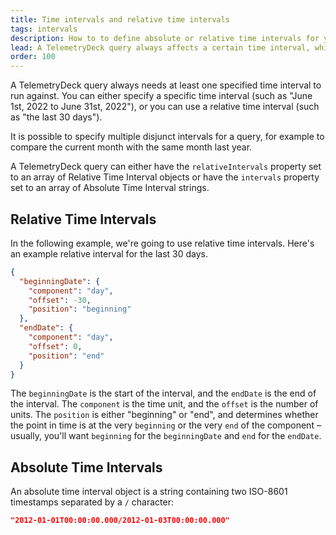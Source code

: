 ```yaml
---
title: Time intervals and relative time intervals
tags: intervals
description: How to to define absolute or relative time intervals for your queries
lead: A TelemetryDeck query always affects a certain time interval, which you can specify either in absolute terms, or relative to the query execution time.
order: 100
---
```


A TelemetryDeck query always needs at least one specified time interval to run against. You can either specify a specific time interval (such as "June 1st, 2022 to June 31st, 2022"), or you can use a relative time interval (such as "the last 30 days").

It is possible to specify multiple disjunct intervals for a query, for example to compare the current month with the same month last year.

A TelemetryDeck query can either have the `relativeIntervals` property set to an array of Relative Time Interval objects or have the `intervals` property set to an array of Absolute Time Interval strings.

## Relative Time Intervals

In the following example, we're going to use relative time intervals. Here's an example relative interval for the last 30 days.

```json
{
  "beginningDate": {
    "component": "day",
    "offset": -30,
    "position": "beginning"
  },
  "endDate": {
    "component": "day",
    "offset": 0,
    "position": "end"
  }
}
```

The `beginningDate` is the start of the interval, and the `endDate` is the end of the interval. The `component` is the time unit, and the `offset` is the number of units. The `position` is either "beginning" or "end", and determines whether the point in time is at the very `beginning` or the very `end` of the component – usually, you'll want `beginning` for the `beginningDate` and `end` for the `endDate`.

## Absolute Time Intervals

An absolute time interval object is a string containing two ISO-8601 timestamps separated by a `/` character:

```json
"2012-01-01T00:00:00.000/2012-01-03T00:00:00.000"
```
